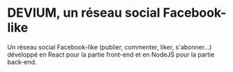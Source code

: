 # DEVIUM, un réseau social Facebook-like
Un réseau social Facebook-like (publier, commenter, liker, s'abonner...) développé en React pour la partie front-end et en NodeJS pour la partie back-end.
